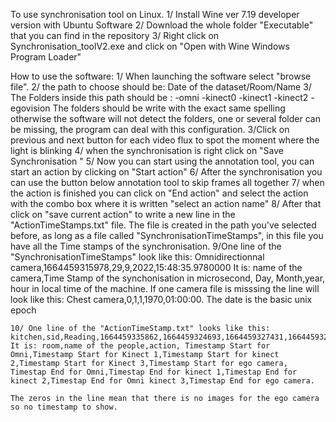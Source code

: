 To use synchronisation tool on Linux. 
	1/ Install Wine ver 7.19 developer version with Ubuntu Software
	2/ Download the whole folder "Executable" that you can find in the repository
	3/ Right click on Synchronisation_toolV2.exe and click on "Open with Wine Windows Program Loader"

How to use the software: 
	1/ When launching the software select "browse file". 
	2/ the path to choose should be: Date of the dataset/Room/Name
	3/ The Folders inside this path should be : 
			-omni
			-kinect0
			-kinect1
			-kinect2
			-egovision
The folders should be write with the exact same spelling otherwise the software will not detect the folders, one or several folder can be missing, the program can deal with this configuration. 
	3/Click on previous and next button for each video flux to spot the moment where the light is blinking 
	4/ when the synchronisation is right click on "Save Synchronisation "
	5/ Now you can start using the annotation tool, you can start an action by clicking on "Start action"
	6/ After the synchronisation you can use the button below annotation tool to skip frames all together
	7/ when the action is finished you can click on "End action" and select the action with the combo box where it is written "select an action name"
	8/ After that click on "save current action" to write a new line in the "ActionTimeStamps.txt" file.
	The file is created in the path you've selected before, as long as a file called "SynchronisationTimeStamps", in this file you have all the Time stamps of the synchronisation. 
	9/One line of the "SynchronisationTimeStamps" look like this:
	Omnidirectionnal camera,1664459315978,29,9,2022,15:48:35.9780000
	It is: name of the camera,Time Stamp of the synchonisation in microsecond, Day, Month,year, hour in local time of the machine. 
	If one camera file is misssing the line will look like this: Chest camera,0,1,1,1970,01:00:00. The date is the basic unix epoch

	10/ One line of the "ActionTimeStamp.txt" looks like this:
	kitchen,sid,Reading,1664459335862,1664459324693,1664459327431,1664459324910,0,1664459402151,1664459366904,1664459368833,1664459369637,0
	It is: room,name of the people,action, Timestamp Start for Omni,Timestamp Start for Kinect 1,Timestamp Start for kinect 2,Timestamp Start for Kinect 3,Timestamp Start for ego camera, Timestap End for Omni,Timestap End for kinect 1,Timestap End for kinect 2,Timestap End for Omni kinect 3,Timestap End for ego camera.
	
	The zeros in the line mean that there is no images for the ego camera so no timestamp to show. 


